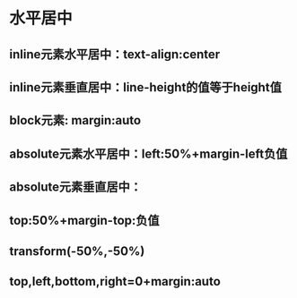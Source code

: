 # 水平居中
## inline元素水平居中：text-align:center
## inline元素垂直居中：line-height的值等于height值

## block元素: margin:auto

## absolute元素水平居中：left:50%+margin-left负值
## absolute元素垂直居中：
## top:50%+margin-top:负值
## transform(-50%,-50%)
## top,left,bottom,right=0+margin:auto